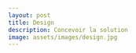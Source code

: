 ```yaml
---
layout: post
title: Design
description: Concevoir la solution
image: assets/images/design.jpg
---
```

